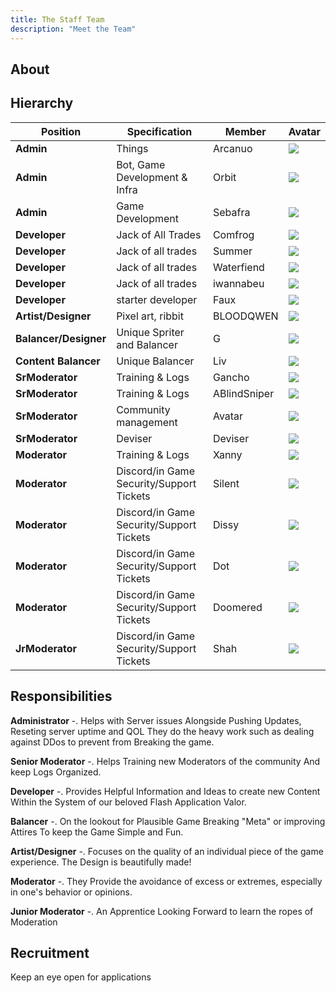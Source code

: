 ```yaml
---
title: The Staff Team
description: "Meet the Team"
---
```


## About



## Hierarchy
| Position | Specification | Member | Avatar |
| ----------- | ----- | ------ | ----- |
| **Admin**   | Things | Arcanuo | <img src="https://cdn.discordapp.com/attachments/1187552567295758487/1191081554160648312/arc.png?ex=65a42423&is=6591af23&hm=78f6b818c5422e658cc76ba6340d4601b76f72a6c70b7bc778b4e9f84718e1cd&" /> |
| **Admin**   | Bot, Game Development & Infra | Orbit | <img src="https://cdn.discordapp.com/attachments/1187552567295758487/1191081554391343214/orbit.png?ex=65a42423&is=6591af23&hm=f3bd010cdde9ffe88bf16ccf0905195bb63576edab5d0c7a8fa06feec9fdf450&" /> |
| **Admin**   | Game Development | Sebafra | <img src="https://cdn.discordapp.com/attachments/1187552567295758487/1191081554638811227/seb.png?ex=65a42423&is=6591af23&hm=ab7bcc02b4d248e31c553325756aacf1a334db40ca8bd7b1785174473c15bf6a&" /> |
| **Developer** | Jack of All Trades | Comfrog | <img src="https://cdn.discordapp.com/attachments/1082223891277172777/1191155746939863180/comfrog-transparent-text.png?ex=65a4693c&is=6591f43c&hm=0fce60282163279f86633f08ddf972ef269adc15c8abc4e38c1b7b1961799acc&"/> |
| **Developer** | Jack of all trades | Summer | <img src="https://cdn.discordapp.com/attachments/1082223891277172777/1191460144534524064/3eb0387ae9a6de134367f514d934c90f.png?ex=65a584ba&is=65930fba&hm=081f9057aa50799b8e1f1b9fcd85ff9fbdecddfaa7b4cd7cad491ea8aac67186&"/> |
| **Developer** | Jack of all trades | Waterfiend | <img src="https://cdn.discordapp.com/attachments/1082223891277172777/1191467687604387880/4121ae513ecc946f8076b835d204f221.png?ex=65a58bc1&is=659316c1&hm=ce2ee262faeafc60cc5eb05f61fc04595dde51df868119e13c1fa1f6fd13707d&"/> |
| **Developer** | Jack of all trades | iwannabeu | <img src="https://cdn.discordapp.com/attachments/1082223891277172777/1191510734107062345/d575c932945ba29c6eb0e9af51910c87_1.png?ex=65a5b3d8&is=65933ed8&hm=c8447c8d26e8b724e0f16150c151fcf06392c434bce5aad893f8ea5b6843a2c0&"/> |
| **Developer** | starter developer | Faux | <img src="https://cdn.discordapp.com/attachments/1082223891277172777/1191467687868649522/068930c8cae6355b031ce508a521fc0a.png?ex=65a58bc1&is=659316c1&hm=1645f54e5c74e25ba81d312af1f3a1c4b393a3ec5e1c22b3b3fd9ed9d53aff90&"/> |
| **Artist/Designer** | Pixel art, ribbit | BLOODQWEN  | <img src="https://cdn.discordapp.com/attachments/1082223891277172777/1191467688678150369/forg2.png?ex=65a58bc1&is=659316c1&hm=ec6db563e79719ff5a16bd081a1c30d85fe1b843e183f7e9d5040cf8833345ad&"/> |
| **Balancer/Designer** | Unique Spriter and Balancer | G | <img src="https://cdn.discordapp.com/attachments/1082223891277172777/1191155746319106129/388deacdb2f92d99cedb6aa366a386c2.png?ex=65a4693c&is=6591f43c&hm=5011001f8f2a592cf4b89172b505362c726cbeb35853ca7a5b7bd89bd3700c7c&"/> |
| **Content Balancer** | Unique Balancer | Liv | <img src="https://cdn.discordapp.com/attachments/1082223891277172777/1191155747422212206/F0XMWtyaUAAF6uV.png?ex=65a4693c&is=6591f43c&hm=22339b6f94d54289f380e4c9a542a14c3093beb49aba2792a90d3b5cbce648af&"/> |
| **SrModerator** | Training & Logs | Gancho | <img src="https://cdn.discordapp.com/attachments/1187552567295758487/1191081351156338789/gancho_1.gif?ex=65a423f3&is=6591aef3&hm=b735826b4752a14d879739a92f08854ca768f602ba0fa1533c54df2355ddcf77&" /> |
| **SrModerator** | Training & Logs | ABlindSniper | <img src="https://cdn.discordapp.com/attachments/1082223891277172777/1191155746700791848/ABlindSniper.jpg?ex=65a4693c&is=6591f43c&hm=55a8077d6dd94a6f3c8dbec3225f63bc8280f2ea9cd6b60d1584c7943d2a45f8&"/> |
| **SrModerator** | Community management | Avatar | <img src="https://cdn.discordapp.com/attachments/1082223891277172777/1191460151123775589/ca9d393cadeb5b9c81fff01efe258ea5.png?ex=65a584bc&is=65930fbc&hm=037718cffdd31501e86a1028b1e5ceed259f5ab9b1a3b70158782b50d621a691&"/> |
| **SrModerator** | Deviser | Deviser | <img src="https://cdn.discordapp.com/attachments/1082223891277172777/1191460150922444960/5329e32e4918479c669a0cd8cfec16b0.png?ex=65a584bc&is=65930fbc&hm=1b7fdaf4cb7dd9cf88d830fb21c8a354b279a3c2439984ecf9e04fd5d8188a80&"/> |
| **Moderator** |  Training & Logs | Xanny | <img src="https://cdn.discordapp.com/attachments/1082223891277172777/1191467688095125534/a_134c8bbce413c6d10352caee90bb0c2f.gif?ex=65a58bc1&is=659316c1&hm=6a1986f7a0db0b6d8c72b967064472d4dc56d0c56c54ce8a1420b4ecc9a9c13b&"/> |
| **Moderator** |  Discord/in Game Security/Support Tickets | Silent | <img src="https://cdn.discordapp.com/attachments/1082223891277172777/1191467688451637300/b074a34e5210d44f787558bbdff96b8a.png?ex=65a58bc1&is=659316c1&hm=1046dd42e9dc8a335ac0dfff1f2a3855d39cd21d4b6fc43c4087dc63a6b608c5&"/> |
| **Moderator** | Discord/in Game Security/Support Tickets | Dissy | <img src="https://cdn.discordapp.com/attachments/1082223891277172777/1191155745929048134/3f063d44ed3eafcf3567ce459a831074.jpg?ex=65a4693c&is=6591f43c&hm=d2b5e645cbfc08efa83ab747993739eeed0859c03cb8ade80c25eabde4d1c028&"/> |
| **Moderator** | Discord/in Game Security/Support Tickets | Dot | <img src="https://cdn.discordapp.com/attachments/1082223891277172777/1191460145197232249/9c39e15c6b147c82c4e86173ce7eb1e0.png?ex=65a584ba&is=65930fba&hm=2b4f2671030d47bbbc8bfb7296931c87b46f8b03263e762da2d1683f516bf2ab&"/> |
| **Moderator** | Discord/in Game Security/Support Tickets | Doomered | <img src="https://cdn.discordapp.com/attachments/1082223891277172777/1191156308422967376/unknown-17-3-1_1.png?ex=65a469c2&is=6591f4c2&hm=ba2ee7f0cb10d6221d47ab06af911c4eb3136384a420a731e70472a354b1aa81&"/> |
| **JrModerator** | Discord/in Game Security/Support Tickets | Shah | <img src="https://cdn.discordapp.com/attachments/1082223891277172777/1191155747845845033/IMG_0075.jpg?ex=65a4693c&is=6591f43c&hm=9a9346707da3110794eaccebfe0a94bab073b82e1906ae0b42f61b77bc9c8a74&"/> |







## Responsibilities

**Administrator** -. Helps with Server issues Alongside Pushing Updates, Reseting server uptime and QOL They do the heavy work such as dealing against DDos to prevent from Breaking the game. 

**Senior Moderator** -. Helps Training new Moderators of the community And keep Logs Organized.

**Developer** -. Provides Helpful Information and Ideas to create new Content Within the System of our beloved Flash Application Valor.

 **Balancer** -. On the lookout for Plausible Game Breaking "Meta" or improving Attires To keep the Game Simple and Fun.

**Artist/Designer** -. Focuses on the quality of an individual piece of the game experience. The Design is beautifully made!

**Moderator** -. They Provide the avoidance of excess or extremes, especially in one's behavior or opinions.

**Junior Moderator** -. An Apprentice Looking Forward to learn the ropes of Moderation




## Recruitment

Keep an eye open for applications
